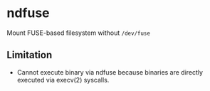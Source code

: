 # ndfuse

Mount FUSE-based filesystem without `/dev/fuse`

## Limitation

- Cannot execute binary via ndfuse because binaries are directly executed via execv(2) syscalls.
